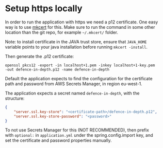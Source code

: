 # Setup https locally
In order to run the application with https we need a p12 certificate. One easy way is to use [mkcert](https://github.com/FiloSottile/mkcert) for this. Make sure to run the command in some other location than the git repo, for example `~/.mkcert/` folder.

Note: to install certificate in the JAVA trust store, ensure that `JAVA_HOME` variable points to your java installation before running `mkcert -install`.

Then generate the .p12 certificate: 
```
openssl pkcs12 -export -in localhost+1.pem -inkey localhost+1-key.pem -out defence-in-depth.p12 -name defence-in-depth
```

Default the application expects to find the configuration for the certificate path and password from AWS Secrets Manager, in region eu-west-1. 

The application expects a secret named `defence-in-depth`, with the structure:
```json
{
    "server.ssl.key-store": "<certificate-path>/defence-in-depth.p12",
    "server.ssl.key-store-password": "<password>"
}
```

To not use Secrets Manager for this (NOT RECOMMENDED), then prefix with `optional:` in `application.yml` under the spring.config.import key, and set the certificate and password properties manually. 
